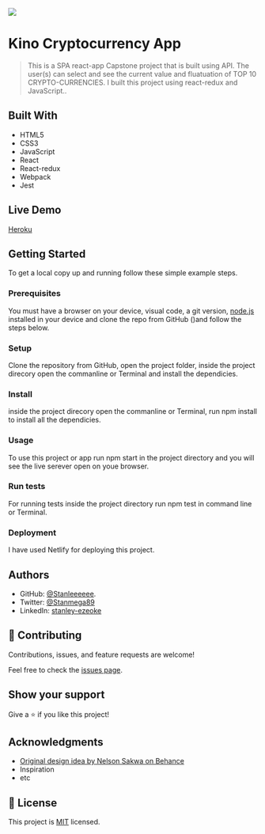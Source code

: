 ![](https://img.shields.io/badge/Microverse-blueviolet)

# Kino Cryptocurrency App

> This is a SPA react-app Capstone project that is built using API. The user(s) can select and see the current value and fluatuation of TOP 10 CRYPTO-CURRENCIES. I built this project using react-redux and JavaScript..


## Built With

- HTML5
- CSS3
- JavaScript
- React
- React-redux
- Webpack
- Jest

## Live Demo 
[Heroku](https://kinocryptoapp.herokuapp.com/)


## Getting Started

To get a local copy up and running follow these simple example steps.

### Prerequisites

You must have a browser on your device, visual code, a git version, [node.js](https://nodejs.org/en/) installed in your device and clone the repo from GitHub ()and follow the steps below.

### Setup

Clone the repository from GitHub, open the project folder, inside the project direcory open the commanline or Terminal and install the dependicies.

### Install

inside the project direcory open the commanline or Terminal, run npm install to install all the dependicies.

### Usage

To use this project or app run npm start in the project directory and you will see the live serever open on youe browser.

### Run tests

For running tests inside the project directory run npm test in command line or Terminal.

### Deployment

I have used Netlify for deploying this project.

## Authors

- GitHub: [@Stanleeeeee](https://github.com/Stanleeeeee).
- Twitter: [@Stanmega89](https://twitter.com/Stanmega89)
- LinkedIn: [stanley-ezeoke](https://www.linkedin.com/in/stanley-ezeoke/)

## 🤝 Contributing

Contributions, issues, and feature requests are welcome!

Feel free to check the [issues page](../../issues/).

## Show your support

Give a ⭐️ if you like this project!

## Acknowledgments

- [Original design idea by Nelson Sakwa on Behance](https://www.behance.net/sakwadesignstudio)
- Inspiration
- etc

## 📝 License

This project is [MIT](./MIT.md) licensed.
